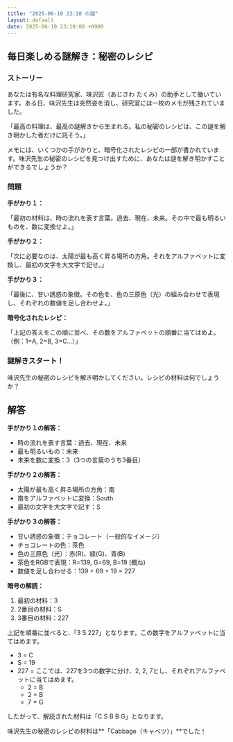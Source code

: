 ```yaml
---
title: "2025-06-10 23:10 の謎"
layout: default
date: 2025-06-10 23:10:00 +0900
---
```

## 毎日楽しめる謎解き：秘密のレシピ

### ストーリー

あなたは有名な料理研究家、味沢匠（あじさわ たくみ）の助手として働いています。ある日、味沢先生は突然姿を消し、研究室には一枚のメモが残されていました。

「最高の料理は、最高の謎解きから生まれる。私の秘密のレシピは、この謎を解き明かした者だけに託そう。」

メモには、いくつかの手がかりと、暗号化されたレシピの一部が書かれています。味沢先生の秘密のレシピを見つけ出すために、あなたは謎を解き明かすことができるでしょうか？

### 問題

**手がかり１：**

「最初の材料は、時の流れを表す言葉。過去、現在、未来。その中で最も明るいものを、数に変換せよ。」

**手がかり２：**

「次に必要なのは、太陽が最も高く昇る場所の方角。それをアルファベットに変換し、最初の文字を大文字で記せ。」

**手がかり３：**

「最後に、甘い誘惑の象徴。その色を、色の三原色（光）の組み合わせで表現し、それぞれの数値を足し合わせよ。」

**暗号化されたレシピ：**

「上記の答えをこの順に並べ、その数をアルファベットの順番に当てはめよ。（例：1=A, 2=B, 3=C...）」

### 謎解きスタート！

味沢先生の秘密のレシピを解き明かしてください。レシピの材料は何でしょうか？

## 解答

**手がかり１の解答：**

*   時の流れを表す言葉：過去、現在、未来
*   最も明るいもの：未来
*   未来を数に変換：3（3つの言葉のうち3番目）

**手がかり２の解答：**

*   太陽が最も高く昇る場所の方角：南
*   南をアルファベットに変換：South
*   最初の文字を大文字で記す：S

**手がかり３の解答：**

*   甘い誘惑の象徴：チョコレート（一般的なイメージ）
*   チョコレートの色：茶色
*   色の三原色（光）：赤(R)、緑(G)、青(B)
*   茶色をRGBで表現：R=139, G=69, B=19 (概ね)
*   数値を足し合わせる：139 + 69 + 19 = 227

**暗号の解読：**

1.  最初の材料：3
2.  2番目の材料：S
3.  3番目の材料：227

上記を順番に並べると、「3 S 227」となります。この数字をアルファベットに当てはめます。

*   3 = C
*   S = 19
*   227 = ここでは、227を3つの数字に分け、2, 2, 7とし、それぞれアルファベットに当てはめます。
    *   2 = B
    *   2 = B
    *   7 = G

したがって、解読された材料は「C S B B G」となります。

味沢先生の秘密のレシピの材料は**「Cabbage（キャベツ）」**でした！
